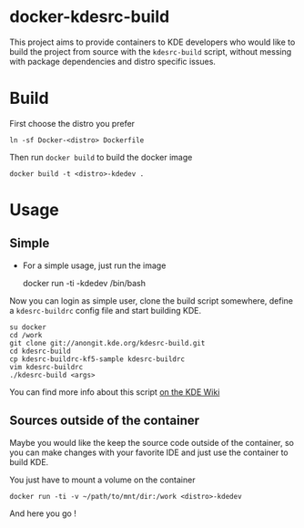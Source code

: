 docker-kdesrc-build
===================
This project aims to provide containers to KDE developers 
who would like to build the project from source with the `kdesrc-build` script, 
without messing with package dependencies and distro specific issues.

Build
=====

First choose the distro you prefer

    ln -sf Docker-<distro> Dockerfile

Then run `docker build` to build the docker image

    docker build -t <distro>-kdedev .

Usage
=====

Simple
------
* For a simple usage, just run the image

    docker run -ti <distro>-kdedev /bin/bash

Now you can login as simple user, clone the build script somewhere, define a
`kdesrc-buildrc` config file and start building KDE.

    su docker
    cd /work
    git clone git://anongit.kde.org/kdesrc-build.git
    cd kdesrc-build
    cp kdesrc-buildrc-kf5-sample kdesrc-buildrc
    vim kdesrc-buildrc
    ./kdesrc-build <args>

You can find more info about this script [on the KDE Wiki](https://techbase.kde.org/Getting_Started/Build/kdesrc-build)

Sources outside of the container
--------------------------------

Maybe you would like the keep the source code outside of the container,
so you can make changes with your favorite IDE and just use the container
to build KDE.

You just have to mount a volume on the container

    docker run -ti -v ~/path/to/mnt/dir:/work <distro>-kdedev

And here you go !
